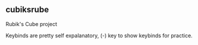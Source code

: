 ## cubiksrube
Rubik's Cube project

Keybinds are pretty self expalanatory, (-) key to show keybinds for practice.
